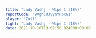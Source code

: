 ```yaml
---
title: "Lady Vashj - Wipe 1 (18%)"
reportCode: "9VghCRJvynYPpxG1"
player: "Zail"
fight: "Lady Vashj - Wipe 1 (18%)"
date: 2021-10-10T19:07:58.024000+00:00
---
```

